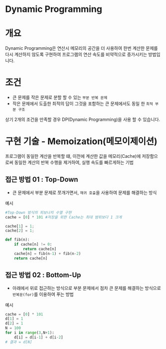 Dynamic Programming
=====
# 개요
Dynamic Programming은 연산시 메모리의 공간을 더 사용하여 한번 계산한 문제를 다시 계산하지 않도록 구현하여 프로그램의 연산 속도를 비약적으로 증가시키는 방법입니다.

# 조건
* 큰 문제를 작은 문제로 분할 할 수 있는 `부분 반복 문제`
* 작은 문제에서 도출한 최적의 답이 그것을 포함하는 큰 문제에서도 동일 한 `최적 부분 구조`

상기 2개의 조건을 만족할 경우 DP(Dynamic Programming)을 사용 할 수 있습니다.

# 구현 기술 - Memoization(메모이제이션)

프로그램이 동일한 계산을 반복할 떄, 이전에 계산한 값을 메모리(Cache)에 저장함으로써 동일한 계산의 반복 수행을 제거하여, 실행 속도를 빠르게하는 기법

## 접근 방법 01 : Top-Down
- 큰 문제에서 부분 문제로 쪼개가면서, `재귀 호출`을 사용하여 문제를 해결하는 방식

예시
```python
#Top-Down 방식의 피보나치 수열 구현
cache = [0] * 101 #저장을 위한 Cache는 최대 범위보다 1 크게

cache[1] = 1;
cache[2] = 1;

def fib(n):
    if cache[n] != 0:
        return cache[n]
    cache[n] = fib(n-1) + fib(n-2)
    return cache[n]
```

## 접근 방법 02 : Bottom-Up
- 아래에서 위로 접근하는 방식으로 부분 문제에서 점차 큰 문제를 해결하는 방식으로 `반복문(for)`를 이용하여 푸는 방법

예시
```python
cache = [0] * 101
d[1] = 1
d[2] = 1
N = 100
for i in range(3,N+1):
    d[i] = d[i-1] + d[i-2]
# 결과 = d[N]
```